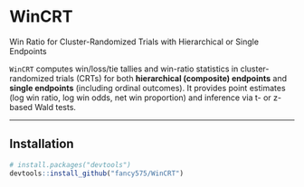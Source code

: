 # WinCRT

Win Ratio for Cluster-Randomized Trials with Hierarchical or Single Endpoints


`WinCRT` computes win/loss/tie tallies and win-ratio statistics in cluster-randomized
trials (CRTs) for both **hierarchical (composite) endpoints** and **single endpoints**
(including ordinal outcomes). It provides point estimates (log win ratio, log win odds,
net win proportion) and inference via t- or z-based Wald tests.

---

## Installation

```r
# install.packages("devtools")
devtools::install_github("fancy575/WinCRT")

 
 
